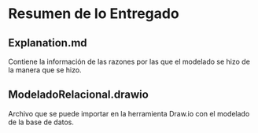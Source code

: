 # Resumen de lo Entregado

## Explanation.md

Contiene la información de las razones por las que el modelado se hizo de la manera que se hizo.

## ModeladoRelacional.drawio

Archivo que se puede importar en la herramienta Draw.io con el modelado de la base de datos.
